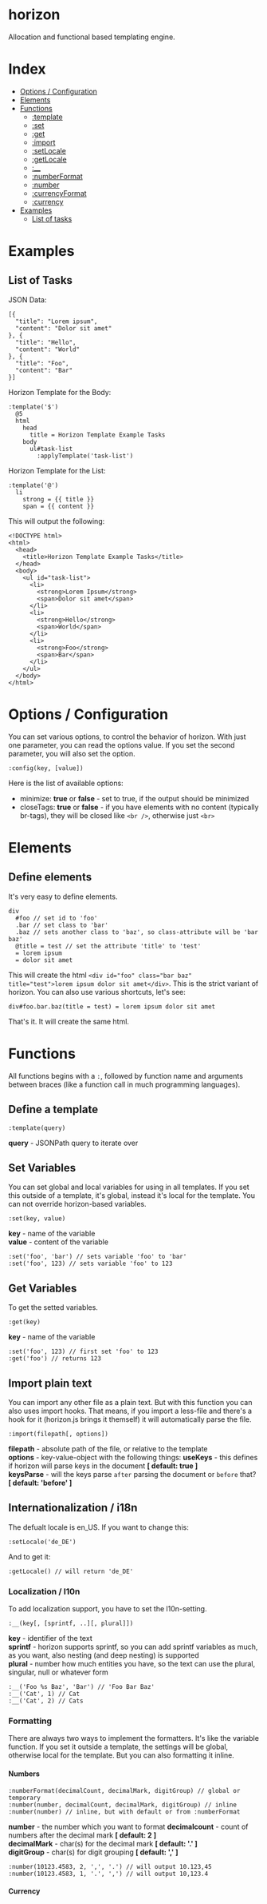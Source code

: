 horizon
=======

Allocation and functional based templating engine.

# Index
* [Options / Configuration](#options--configuration)
* [Elements](#elements)
* [Functions](#functions)
  * [:template](#define-a-template)
  * [:set](#set-variables)
  * [:get](#get-variables)
  * [:import](#import-plain-text)
  * [:setLocale](#internationalization--i18n)
  * [:getLocale](#internationalization--i18n)
  * [:__](#localization--l10n)
  * [:numberFormat](#numbers)
  * [:number](#numbers)
  * [:currencyFormat](#currency)
  * [:currency](#currency)
* [Examples](#examples)
  * [List of tasks](#list-of-tasks)


# Examples

## List of Tasks
JSON Data:

    [{
      "title": "Lorem ipsum",
      "content": "Dolor sit amet"
    }, {
      "title": "Hello",
      "content": "World"
    }, {
      "title": "Foo",
      "content": "Bar"
    }]

Horizon Template for the Body:

    :template('$')
      @5
      html
        head
          title = Horizon Template Example Tasks
        body
          ul#task-list
            :applyTemplate('task-list')

Horizon Template for the List:

    :template('@')
      li
        strong = {{ title }}
        span = {{ content }}
        
This will output the following:

    <!DOCTYPE html>
    <html>
      <head>
        <title>Horizon Template Example Tasks</title>
      </head>
      <body>
        <ul id="task-list">
          <li>
            <strong>Lorem Ipsum</strong>
            <span>Dolor sit amet</span>
          </li>
          <li>
            <strong>Hello</strong>
            <span>World</span>
          </li>
          <li>
            <strong>Foo</strong>
            <span>Bar</span>
          </li>
        </ul>
      </body>
    </html>

# Options / Configuration
You can set various options, to control the behavior of horizon. With just one parameter, you can read the options value. If you set the second parameter, you will also set the option.

    :config(key, [value])

Here is the list of available options:

* minimize: **true** or **false** - set to true, if the output should be minimized
* closeTags: **true** or **false** - if you have elements with no content (typically br-tags), they will be closed like ```<br />```, otherwise just ```<br>```
    

# Elements

## Define elements
It's very easy to define elements.

    div
      #foo // set id to 'foo'
      .bar // set class to 'bar'
      .baz // sets another class to 'baz', so class-attribute will be 'bar baz'
      @title = test // set the attribute 'title' to 'test'
      = lorem ipsum
      = dolor sit amet
      
This will create the html `<div id="foo" class="bar baz" title="test">lorem ipsum dolor sit amet</div>`. This is the strict variant of horizon. You can also use various shortcuts, let's see:

    div#foo.bar.baz(title = test) = lorem ipsum dolor sit amet

That's it. It will create the same html.

# Functions
All functions begins with a `:`, followed by function name and arguments between braces (like a function call in much programming languages).

## Define a template

    :template(query)

**query** - JSONPath query to iterate over

## Set Variables
You can set global and local variables for using in all templates. If you set this outside of a template, it's global, instead it's local for the template. You can not override horizon-based variables.

    :set(key, value)

**key** - name of the variable  
**value** - content of the variable

    :set('foo', 'bar') // sets variable 'foo' to 'bar'
    :set('foo', 123) // sets variable 'foo' to 123


## Get Variables
To get the setted variables.

    :get(key)

**key** - name of the variable

    :set('foo', 123) // first set 'foo' to 123
    :get('foo') // returns 123


## Import plain text
You can import any other file as a plain text. But with this function you can also uses import hooks. That means, if you import a less-file and there's a hook for it (horizon.js brings it themself) it will automatically parse the file.

    :import(filepath[, options])

**filepath** - absolute path of the file, or relative to the template  
**options** - key-value-object with the following things:
  **useKeys** - this defines if horizon will parse keys in the document **[ default: true ]**  
  **keysParse** - will the keys parse `after` parsing the document or `before` that? **[ default: 'before' ]**


## Internationalization / i18n

The defualt locale is en_US. If you want to change this:

    :setLocale('de_DE')
    
And to get it:

    :getLocale() // will return 'de_DE'

### Localization / l10n

To add localization support, you have to set the l10n-setting.

    :__(key[, [sprintf, ..][, plural]])

**key** - identifier of the text  
**sprintf** - horizon supports sprintf, so you can add sprintf variables as much, as you want, also nesting (and deep nesting) is supported  
**plural** - number how much entities you have, so the text can use the plural, singular, null or whatever form

    :__('Foo %s Baz', 'Bar') // 'Foo Bar Baz'
    :__('Cat', 1) // Cat
    :__('Cat', 2) // Cats


### Formatting

There are always two ways to implement the formatters. It's like the variable function. If you set it outside a template, the settings will be global, otherwise local for the template. But you can also formatting it inline.


#### Numbers

    :numberFormat(decimalCount, decimalMark, digitGroup) // global or temporary
    :number(number, decimalCount, decimalMark, digitGroup) // inline
    :number(number) // inline, but with default or from :numberFormat

**number** - the number which you want to format
**decimalcount** - count of numbers after the decimal mark **[ default: 2 ]**  
**decimalMark** - char(s) for the decimal mark **[ default: '.' ]**  
**digitGroup** - char(s) for digit grouping **[ default: ',' ]**

    :number(10123.4583, 2, ',', '.') // will output 10.123,45
    :number(10123.4583, 1, '.', ',') // will output 10,123.4


#### Currency